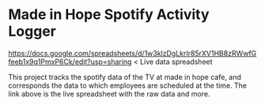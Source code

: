 # Made in Hope Spotify Activity Logger

https://docs.google.com/spreadsheets/d/1w3klzDgLkrIr85rXV1HB8zRWwfGfeeb1x9q1PmxP6Ck/edit?usp=sharing < Live data spreadsheet

This project tracks the spotify data of the TV at made in hope cafe, and corresponds the data to which employees are scheduled at the time. The link above is the live spreadsheet with the raw data and more.
